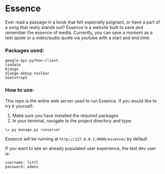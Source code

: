 # Essence
Ever read a passage in a book that felt especially poignant, or have a part of a song that really stands out?
Essence is a website built to save and remember the essence of media.
Currently, you can save a moment as a text quote or a video/audio quote via youtube with a start and end time.  

### Packages used:
```
google-api-python-client
isodate
Django
django-debug-toolbar
bootstrap5
```

### How to use:
This repo is the entire web server used to run Essence. If you would like to try it yourself:
1. Make sure you have installed the required packages
2. In your terminal, navigate to the project directory and type:
```
\> py manage.py runserver
```
Essence will be running at `http://127.0.0.1:8000/essence/` by default

If you want to see an already populated user experience, the test dev user is:

```
username: littl
password: admin
```
